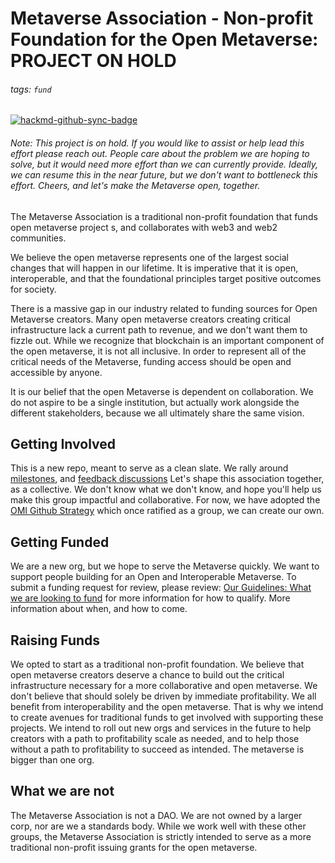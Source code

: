 # Metaverse Association - Non-profit Foundation for the Open Metaverse: PROJECT ON HOLD
###### tags: `fund`

[![hackmd-github-sync-badge](https://hackmd.io/RoZWsipiSDKNDy1CyIqifQ/badge)](https://hackmd.io/RoZWsipiSDKNDy1CyIqifQ)

###### Note: This project is on hold. If you would like to assist or help lead this effort please reach out. People care about the problem we are hoping to solve, but it would need more effort than we can currently provide. Ideally, we can resume this in the near future, but we don't want to bottleneck this effort. Cheers, and let's make the Metaverse open, together. 

The Metaverse Association is a traditional non-profit foundation that funds open metaverse project    s, and collaborates with web3 and web2 communities.

We believe the open metaverse represents one of the largest social changes that will happen in our lifetime. It is imperative that it is open, interoperable, and that the foundational principles target positive outcomes for society. 

There is a massive gap in our industry related to funding sources for Open Metaverse creators. Many open metaverse creators creating critical infrastructure lack a current path to revenue, and we don't want them to fizzle out. While we recognize that blockchain is an important component of the open metaverse, it is not all inclusive. In order to represent all of the critical needs of the Metaverse, funding access should be open and accessible by anyone. 

It is our belief that the open Metaverse is dependent on collaboration. We do not aspire to be a single institution, but actually work alongside the different stakeholders, because we all ultimately share the same vision. 

## Getting Involved 

This is a new repo, meant to serve as a clean slate. We rally around [milestones](https://github.com/Metaverse-Association/fund/milestones), and [feedback discussions](https://github.com/Metaverse-Association/feedback/discussions) Let's shape this association together, as a collective. We don't know what we don't know, and hope you'll help us make this group impactful and collaborative. For now, we have adopted the [OMI Github Strategy](https://hackmd.io/@mrmetaverse/omi-github-process) which once ratified as a group, we can create our own. 

## Getting Funded 

We are a new org, but we hope to serve the Metaverse quickly. We want to support people building for an Open and Interoperable Metaverse. To submit a funding request for review, please review: [Our Guidelines: What we are looking to fund]() for more information for how to qualify. More information about when, and how to come. 

## Raising Funds 

We opted to start as a traditional non-profit foundation. We believe that open metaverse creators deserve a chance to build out the critical infrastructure necessary for a more collaborative and open metaverse. We don't believe that should solely be driven by immediate profitability. We all benefit from interoperability and the open metaverse. That is why we intend to create avenues for traditional funds to get involved with supporting these projects. We intend to roll out new orgs and services in the future to help creators with a path to profitability scale as needed, and to help those without a path to profitability to succeed as intended. The metaverse is bigger than one org. 

## What we are not 

The Metaverse Association is not a DAO. We are not owned by a larger corp, nor are we a standards body. While we work well with these other groups, the Metaverse Association is strictly intended to serve as a more traditional non-profit issuing grants for the open metaverse. 
